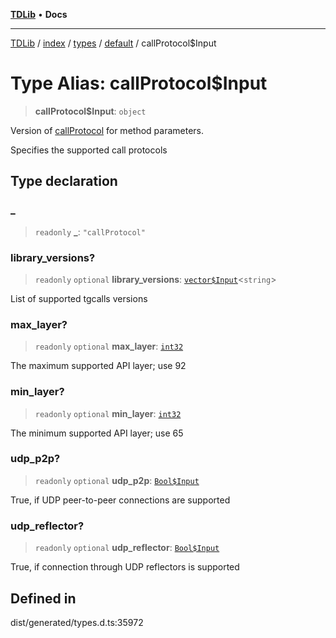 [**TDLib**](../../../../../../README.md) • **Docs**

***

[TDLib](../../../../../../modules.md) / [index](../../../../../README.md) / [types](../../../README.md) / [default](../README.md) / callProtocol$Input

# Type Alias: callProtocol$Input

> **callProtocol$Input**: `object`

Version of [callProtocol](callProtocol.md) for method parameters.

Specifies the supported call protocols

## Type declaration

### \_

> `readonly` **\_**: `"callProtocol"`

### library\_versions?

> `readonly` `optional` **library\_versions**: [`vector$Input`](vector$Input.md)\<`string`\>

List of supported tgcalls versions

### max\_layer?

> `readonly` `optional` **max\_layer**: [`int32`](int32.md)

The maximum supported API layer; use 92

### min\_layer?

> `readonly` `optional` **min\_layer**: [`int32`](int32.md)

The minimum supported API layer; use 65

### udp\_p2p?

> `readonly` `optional` **udp\_p2p**: [`Bool$Input`](Bool$Input.md)

True, if UDP peer-to-peer connections are supported

### udp\_reflector?

> `readonly` `optional` **udp\_reflector**: [`Bool$Input`](Bool$Input.md)

True, if connection through UDP reflectors is supported

## Defined in

dist/generated/types.d.ts:35972
